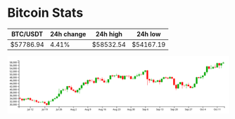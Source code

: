 # Bitcoin Stats

BTC/USDT|24h change|24h high|24h low|
|---|---|---|---|
|$57786.94|4.41%|$58532.54|$54167.19|

<img src="./chart.svg">
